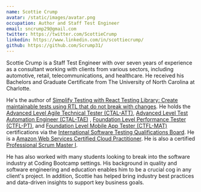 ```yaml
---
name: Scottie Crump
avatar: /static/images/avatar.png
occupation: Author and Staff Test Engineer
email: sncrump29@gmail.com
twitter: https://twitter.com/ScottieCrump
linkedin: https://www.linkedin.com/in/scottiecrump/
github: https://github.com/Scrump31/
---
```


Scottie Crump is a Staff Test Engineer with over seven years of experience as a consultant working with clients from various sectors, including automotive, retail, telecommunications, and healthcare. He received his Bachelors and Graduate Certificate from The University of North Carolina at Charlotte.

He's the author of [Simplify Testing with React Testing Library: Create maintainable tests using RTL
that do not break with changes](https://www.amazon.com/dp/1800564457/ref=cm_sw_em_r_mt_dp_FYYYJ07NCGKV6T1RTVYF).
He holds the [Advanced Level Agile Technical Tester (CTAL-ATT)](https://atsqa.org/certified-testers/profile/13fa786117484e02a22bf5603c840003),
[Advanced Level Test Automation Engineer (CTAL-TAE)](https://atsqa.org/certified-testers/profile/13fa786117484e02a22bf5603c840003) ,
[Foundation Level Performance Tester (CTFL-PT)](https://atsqa.org/certified-testers/profile/13fa786117484e02a22bf5603c840003),
and [Foundation Level Mobile App Tester (CTFL-MAT)](https://atsqa.org/certified-testers/profile/13fa786117484e02a22bf5603c840003) certifications via the [International Software Testing Qualifications Board](https://www.istqb.org).
He is a [Amazon Web Services Certified Cloud Practitioner](https://www.credly.com/badges/74473b93-3746-474c-8998-1d3290732c44/public_url).
He is also a certified [Professional Scrum Master I](https://www.scrum.org/user/872947).

He has also worked with many students looking to break into the software industry at Coding Bootcamp settings. His background in quality and software engineering and education enables him to be a crucial cog in any client's project. In addition, Scottie has helped bring industry best practices and data-driven insights to support key business goals.
